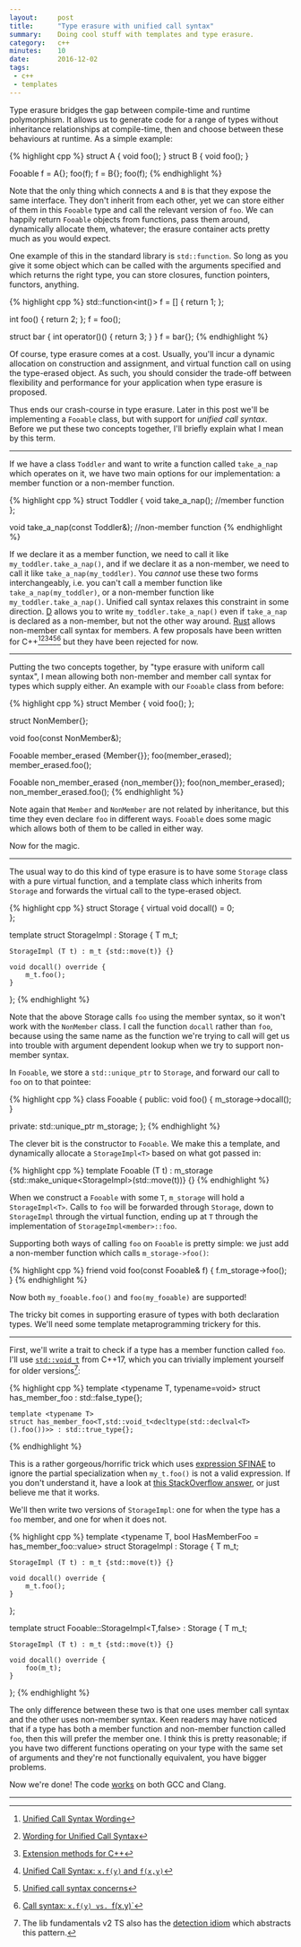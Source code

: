 ```yaml
---
layout:     post
title:      "Type erasure with unified call syntax"
summary:    Doing cool stuff with templates and type erasure.
category:   c++
minutes:    10
date:       2016-12-02
tags:
 - c++
 - templates
---
```



Type erasure bridges the gap between compile-time and runtime polymorphism. It allows us to generate code for a range of types without inheritance relationships at compile-time, then and choose between these behaviours at runtime. As a simple example:

{% highlight cpp %}
struct A { void foo(); }
struct B { void foo(); }

Fooable f = A{};
foo(f);
f = B{};
foo(f);
{% endhighlight %}

Note that the only thing which connects `A` and `B` is that they expose the same interface. They don't inherit from each other, yet we can store either of them in this `Fooable` type and call the relevant version of `foo`.  We can happily return `Fooable` objects from functions, pass them around, dynamically allocate them, whatever; the erasure container acts pretty much as you would expect.

One example of this in the standard library is `std::function`. So long as you give it some object which can be called with the arguments specified and which returns the right type, you can store closures, function pointers, functors, anything.

{% highlight cpp %}
std::function<int()> f = [] { return 1; };

int foo() { return 2; };
f = foo();

struct bar { int operator()() { return 3; } }
f = bar{};
{% endhighlight %}

Of course, type erasure comes at a cost. Usually, you'll incur a dynamic allocation on construction and assignment, and virtual function call on using the type-erased object. As such, you should consider the trade-off between flexibility and performance for your application when type erasure is proposed.

Thus ends our crash-course in type erasure. Later in this post we'll be implementing a `Fooable` class, but with support for *unified call syntax*. Before we put these two concepts together, I'll briefly explain what I mean by this term.

-------------------------------------

If we have a class `Toddler` and want to write a function called `take_a_nap` which operates on it, we have two main options for our implementation: a member function or a non-member function.

{% highlight cpp %}
struct Toddler {
    void take_a_nap(); //member function
};

void take_a_nap(const Toddler&); //non-member function
{% endhighlight %}

If we declare it as a member function, we need to call it like `my_toddler.take_a_nap()`, and if we declare it as a non-member, we need to call it like `take_a_nap(my_toddler)`. You *cannot* use these two forms interchangeably, i.e. you can't call a member function like `take_a_nap(my_toddler)`, or a non-member function like `my_toddler.take_a_nap()`. Unified call syntax relaxes this constraint in some direction. [D](https://dlang.org/spec/function.html#pseudo-member)  allows you to write `my_toddler.take_a_nap()` even if `take_a_nap` is declared as a non-member, but not the other way around. [Rust](https://doc.rust-lang.org/beta/book/ufcs.html) allows non-member call syntax for members. A few proposals have been written for C++[^2][^3][^4][^5][^6][^7] but they have been rejected for now.

[^2]: [Unified Call Syntax Wording](http://www.open-std.org/jtc1/sc22/wg21/docs/papers/2016/p0251r0.pdf)
[^3]: [Wording for Unified Call Syntax](http://www.open-std.org/jtc1/sc22/wg21/docs/papers/2016/p0301r1.html)
[^4]: [Extension methods for C++](http://www.open-std.org/jtc1/sc22/wg21/docs/papers/2015/p0079r0.pdf)
[^5]: [Unified Call Syntax: `x.f(y)` and `f(x,y)`](http://www.open-std.org/jtc1/sc22/wg21/docs/papers/2015/n4474.pdf)
[^6]: [Unified call syntax concerns](http://www.open-std.org/jtc1/sc22/wg21/docs/papers/2015/p0131r0.pdf)
[^7]: [Call syntax: `x.f(y) vs. `f(x,y)`](http://www.open-std.org/jtc1/sc22/wg21/docs/papers/2014/n4174.pdf)

---------------------------------

Putting the two concepts together, by "type erasure with uniform call syntax", I mean allowing both non-member and member call syntax for types which supply either. An example with our `Fooable` class from before:

{% highlight cpp %}
struct Member {
    void foo();
};

struct NonMember{};

void foo(const NonMember&);

Fooable member_erased {Member{}};
foo(member_erased);
member_erased.foo();

Fooable non_member_erased {non_member{}};
foo(non_member_erased);
non_member_erased.foo();
{% endhighlight %}

Note again that `Member` and `NonMember` are not related by inheritance, but this time they even declare `foo` in different ways. `Fooable` does some magic which allows both of them to be called in either way.

Now for the magic.

-------------------------------

The usual way to do this kind of type erasure is to have some `Storage` class with a pure virtual function, and a template class which inherits from `Storage` and forwards the virtual call to the type-erased object.

{% highlight cpp %}
struct Storage {
    virtual void docall() = 0;  
};

template <typename T>
struct StorageImpl : Storage {
    T m_t;
    
    StorageImpl (T t) : m_t {std::move(t)} {}
    
    void docall() override {
        m_t.foo();
    }
};
{% endhighlight %}

Note that the above Storage calls `foo` using the member syntax, so it won't work with the `NonMember` class. I call the function `docall` rather than `foo`, because using the same name as the function we're trying to call will get us into trouble with argument dependent lookup when we try to support non-member syntax.

In `Fooable`, we store a `std::unique_ptr` to `Storage`, and forward our call to `foo` on to that pointee:

{% highlight cpp %}
class Fooable {
public:
    void foo() { m_storage->docall(); }

private:
    std::unique_ptr<Storage> m_storage;
};
{% endhighlight %}

The clever bit is the constructor to `Fooable`. We make this a template, and dynamically allocate a `StorageImpl<T>` based on what got passed in:

{% highlight cpp %}
    template <typename T>
    Fooable (T t) 
        : m_storage {std::make_unique<StorageImpl<T>>(std::move(t))}
    {}
{% endhighlight %}

When we construct a `Fooable` with some `T`, `m_storage` will hold a `StorageImpl<T>`. Calls to `foo` will be forwarded through `Storage`, down to `StorageImpl` through the virtual function, ending up at `T` through the implementation of `StorageImpl<member>::foo`.

Supporting both ways of calling `foo` on `Fooable` is pretty simple: we just add a non-member function which calls `m_storage->foo()`:

{% highlight cpp %}
    friend void foo(const Fooable& f) { f.m_storage->foo(); }
{% endhighlight %}

Now both `my_fooable.foo()` and `foo(my_fooable)` are supported!

The tricky bit comes in supporting erasure of types with both declaration types. We'll need some template metaprogramming trickery for this.

-------------------------

First, we'll write a trait to check if a type has a member function called `foo`. I'll use [`std::void_t`](http://en.cppreference.com/w/cpp/types/void_t) from C++17, which you can trivially implement yourself for older versions[^1]:

{% highlight cpp %}
    template <typename T, typename=void>
    struct has_member_foo : std::false_type{};
    
    template <typename T>
    struct has_member_foo<T,std::void_t<decltype(std::declval<T>().foo())>> : std::true_type{};
{% endhighlight %}

This is a rather gorgeous/horrific trick which uses [expression SFINAE](http://stackoverflow.com/questions/12654067/what-is-expression-sfinae#12654277) to ignore the partial specialization when `my_t.foo()` is not a valid expression. If you don't understand it, have a look at [this StackOverflow answer](http://stackoverflow.com/questions/27687389/how-does-void-t-work#27688405), or just believe me that it works.

[^1]: The lib fundamentals v2 TS also has the [detection idiom](http://en.cppreference.com/w/cpp/experimental/is_detected) which abstracts this pattern.

We'll then write two versions of `StorageImpl`: one for when the type has a `foo` member, and one for when it does not.

{% highlight cpp %}
template <typename T, bool HasMemberFoo = has_member_foo<T>::value>
struct StorageImpl : Storage {
   T m_t;
    
    StorageImpl (T t) : m_t {std::move(t)} {}
    
    void docall() override {
        m_t.foo();
    }
};

template <typename T>
struct Fooable::StorageImpl<T,false> : Storage {
    T m_t;
        
    StorageImpl (T t) : m_t {std::move(t)} {}
    
    void docall() override {
        foo(m_t);
    }
};
{% endhighlight %}

The only difference between these two is that one uses member call syntax and the other uses non-member syntax. Keen readers may have noticed that if a type has both a member function and non-member function called `foo`, then this will prefer the member one. I think this is pretty reasonable; if you have two different functions operating on your type with the same set of arguments and they're not functionally equivalent, you have bigger problems.

Now we're done! The code [works](http://coliru.stacked-crooked.com/a/943c66d4f278b1bd) on both GCC and Clang.

-------

